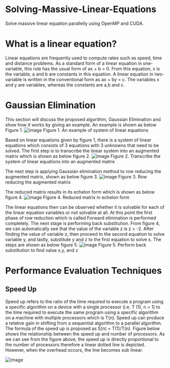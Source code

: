 # Solving-Massive-Linear-Equations
Solve massive linear equation parallelly using OpenMP and CUDA.

# What is a linear equation?
Linear equations are frequently used to compute rates such as speed, time and distance problems. As a standard form of a linear equation in one-variable, this rule has the usual form of ax + b = 0. From this equation, x is the variable, a and b are constants in this equation. A linear equation in two-variable is written in the conventional form as ax + by = c. The variables x and y are variables, whereas the constants are a,b and c.

# Gaussian Elimination
This section will discuss the proposed algorithm, Gaussian Elimination and show how it works by giving an example. An example is shown as below Figure 1.
![image](https://user-images.githubusercontent.com/70791269/136903700-3294a5d6-3618-4d3f-984b-2805a80e30f6.png)
Figure 1. An example of system of linear equations

Based on linear equations given by figure 1, there is a system of linear equations which consists of 3 equations with 3 unknowns that need to be solved. The first step is to transcribe the linear system into an augmented matrix which is shown as below figure 2.
![image](https://user-images.githubusercontent.com/70791269/136903730-bfec1053-b4aa-40ea-a867-a27aa90ce440.png)
Figure 2. Transcribe the system of linear equations into an augmented matrix

The next step is applying Gaussian elimination method to row reducing the augmented matrix, shown as below figure 3.
![image](https://user-images.githubusercontent.com/70791269/136903745-79792110-50bc-4aa8-8f1c-ee8faa3093c2.png)
Figure 3. Row reducing the augmented matrix

The reduced matrix results in its echelon form which is shown as below figure 4.
![image](https://user-images.githubusercontent.com/70791269/136903780-f7a27242-1b45-4185-8518-8c9b9f93b157.png)
Figure 4. Reduced matrix in echelon form

The linear equations then can be observed whether it is solvable for each of the linear equation variables or not solvable at all. At this point the first phase of row reduction which is called Forward elimination is performed completely. The next stage is performing back substitution. From figure 4, we can automatically see that the value of the variable z is z = -2. After finding the value of variable z, then proceed to the second equation to solve variable y, and lastly, substitute y and z to the first equation to solve x. The steps are shown as below figure 5.
![image](https://user-images.githubusercontent.com/70791269/136903821-37aa5fb4-bbd3-45c9-b777-0645b34708b9.png)
Figure 5. Perform back substitution to find value x,y, and z

# Performance Evaluation Techniques 
## Speed Up
Speed up refers to the ratio of the time required to execute a program using a specific algorithm on a device with a single processor (i.e. T (1), n = 1) to the time required to execute the same program using a specific algorithm on a machine with multiple processors which is T(n). Speed up can produce a relative gain in shifting from a sequential algorithm to a parallel algorithm. The formula of the speed up is proposed as S(n) = T(1)/T(n). Figure below shows the relationship between the speed up and number of processors. As we can see from the figure above, the speed up is directly proportional to the number of processors therefore a linear dotted line is depicted. However,  when the overhead occurs, the line becomes sub linear. 

![image](https://user-images.githubusercontent.com/70791269/136904164-1d472947-91ef-49d5-916b-def1e8c33e47.png)
